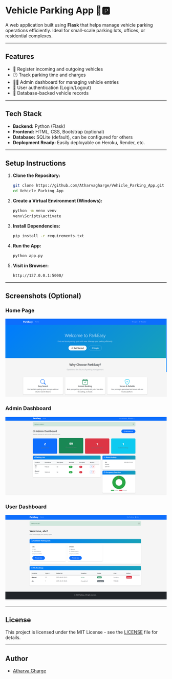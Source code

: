 # Vehicle Parking App 🚗🅿️

A web application built using **Flask** that helps manage vehicle parking operations efficiently. Ideal for small-scale parking lots, offices, or residential complexes.

---

## Features

- 🚗 Register incoming and outgoing vehicles
- 🕒 Track parking time and charges
- 👨‍💻 Admin dashboard for managing vehicle entries
- 🔐 User authentication (Login/Logout)
- 📝 Database-backed vehicle records

---

## Tech Stack

- **Backend:** Python (Flask)
- **Frontend:** HTML, CSS, Bootstrap (optional)
- **Database:** SQLite (default), can be configured for others
- **Deployment Ready:** Easily deployable on Heroku, Render, etc.

---

## Setup Instructions

1. **Clone the Repository:**
   ```bash
   git clone https://github.com/Atharvagharge/Vehicle_Parking_App.git
   cd Vehicle_Parking_App
   ```

2. **Create a Virtual Environment (Windows):**
   ```bash
   python -m venv venv
   venv\Scripts\activate
   ```

3. **Install Dependencies:**
   ```bash
   pip install -r requirements.txt
   ```

4. **Run the App:**
   ```bash
   python app.py
   ```

5. **Visit in Browser:**
   ```
   http://127.0.0.1:5000/
   ```

---

## Screenshots (Optional)

### Home Page
![Home Page](screenshots/home_page.png)

### Admin Dashboard
![Admin Dashboard](screenshots/admin_dashboard.png)

### User Dashboard
![User Dashboard](screenshots/user_dashboard.png)


---

## License

This project is licensed under the MIT License - see the [LICENSE](LICENSE) file for details.

---

## Author

- [Atharva Gharge](https://github.com/Atharvagharge)